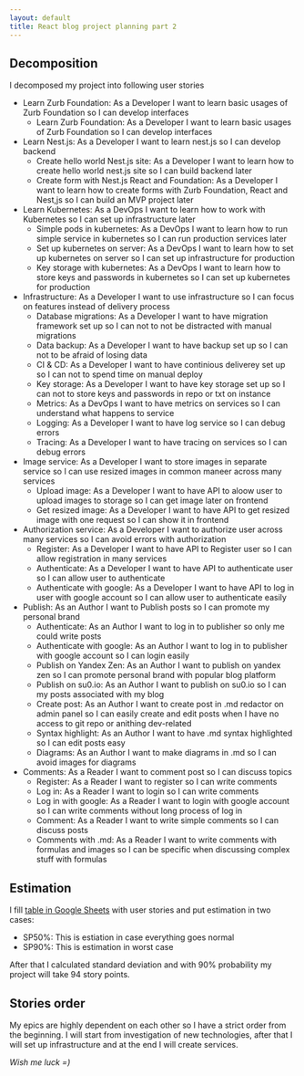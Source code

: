 ```yaml
---
layout: default
title: React blog project planning part 2
---
```


## Decomposition

I decomposed my project into following user stories

- Learn Zurb Foundation: As a Developer I want to learn basic usages of Zurb Foundation so I can develop interfaces			
  - Learn Zurb Foundation: As a Developer I want to learn basic usages of Zurb Foundation so I can develop interfaces
- Learn Nest.js: As a Developer I want to learn nest.js so I can develop backend			
  - Create hello world Nest.js site: As a Developer I want to learn how to create hello world nest.js site so I can build backend later
  - Create form with Nest.js React and Foundation: As a Developer I want to learn how to create forms with Zurb Foundation, React and Nest,js so I can build an MVP project later
- Learn Kubernetes: As a DevOps I want to learn how to work with Kubernetes so I can set up infrastructure later
  - Simple pods in kubernetes: As a DevOps I want to learn how to run simple service in kubernetes so I can run production services later
  - Set up kubernetes on server: As a DevOps I want to learn how to set up kubernetes on server so I can set up infrastructure for production
  - Key storage with kubernetes: As a DevOps I want to learn how to store keys and passwords in kubernetes so I can set up kubernetes for production
- Infrastructure: As a Developer I want to use infrastructure so I can focus on features instead of delivery process			
  - Database migrations: As a Developer I want to have migration framework set up	so I can not to not be distracted with manual migrations
  - Data backup: As a Developer I want to have backup set up so I can not to be afraid of losing data
  - CI & CD: As a Developer I want to have continious deliverey set up so I can not to spend time on manual deploy	
  - Key storage: As a Developer I want to have key storage set up so I can not to store keys and passwords in repo or txt on instance
  - Metrics: As a DevOps I want to have metrics on services so I can understand what happens to service
  - Logging: As a Developer I want to have log service so I can debug errors
  - Tracing: As a Developer I want to have tracing on services so I can debug errors
- Image service: As a Developer I want to store images in separate service so I can use resized images in common maneer across many services
  - Upload image: As a Developer I want to have API to aloow user to upload images to storage so I can get image later on frontend
  - Get resized image: As a Developer I want to have API to get resized image with one request so I can show it in frontend
- Authorization service: As a Developer I want to authorize user across many services so I can avoid errors with authorization			
  - Register: As a Developer I want to have API to Register user so I can allow registration in many services
  - Authenticate: As a Developer I want to have API to authenticate user so I can allow user to authenticate
  - Authenticate with google: As a Developer I want to have API to log in user with google account so I can allow user to authenticate easily
- Publish: As an Author I want to Publish posts so I can promote my personal brand			
  - Authenticate: As an Author I want to log in to publisher so only me could write posts
  - Authenticate with google: As an Author I want to log in to publisher with google account so I can login easily
  - Publish on Yandex Zen: As an Author I want to publish on yandex zen so I can promote personal brand with popular blog platform
  - Publish on su0.io: As an Author I want to publish on su0.io	so I can my posts associated with my blog
  - Create post: As an Author I want to create post in .md redactor on admin panel so I can easily create and edit posts when I have no access to git repo or anithing dev-related
  - Syntax highlight: As an Author I want to have .md syntax highlighted so I can edit posts easy
  - Diagrams: As an Author I want to make diagrams in .md so I can avoid images for diagrams
- Comments: As a Reader I want to comment post so I can discuss topics			
  - Register: As a Reader I want to register so I can write comments
  - Log in: As a Reader I want to login so I can write comments
  - Log in with google: As a Reader I want to login with google account	so I can write comments without long process of log in
  - Comment: As a Reader I want to write simple comments so I can discuss posts
  - Comments with .md: As a Reader I want to write comments with formulas and images so I can be specific when discussing complex stuff with formulas

## Estimation

I fill [table in Google Sheets](https://docs.google.com/spreadsheets/d/1lOOvNDjSCl5XPfNrzS4E88az1ZR9D_s7rztrvic6jLU/edit?usp=sharing) with user stories and put estimation in two cases:

- SP50%: This is estiation in case everything goes normal
- SP90%: This is estimation in worst case

After that I calculated standard deviation and with 90% probability my project will take 94 story points.


## Stories order

My epics are highly dependent on each other so I have a strict order from the beginning. I will start from investigation of new technologies, after that I will set up infrastructure and at the end I will create services.

*Wish me luck =)*
